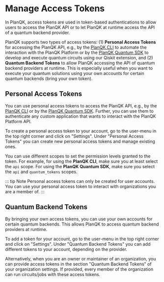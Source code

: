 # Manage Access Tokens

In PlanQK, access tokens are used in token-based authentications to allow users to access the PlanQK API or to let PlanQK at runtime access the API of a quantum backend provider.

PlanQK supports two types of access tokens:
(1) **Personal Access Tokens**
for accessing the PlanQK API, e.g., by the [PlanQK CLI](cli-reference.md) to automate the interaction with the PlanQK Platform or by the [PlanQK Quantum SDK](sdk-reference.md) to develop and execute quantum circuits using our Qiskit extension, and
(2) **Quantum Backend Tokens**
to allow PlanQK accessing the API of quantum backend providers at runtime.
This is especially useful when you want to execute your quantum solutions using your own accounts for certain quantum backends (bring your own token).

## Personal Access Tokens

You can use personal access tokens to access the PlanQK API, e.g., by the [PlanQK CLI](cli-reference.md) or by the [PlanQK Quantum SDK](sdk-reference.md).
Further, you can use them to authenticate any custom application that wants to interact with the PlanQK Platform API.

<LoomVideo url="https://www.loom.com/embed/b7bdfe322e72401d80782aaa28dbcfeb?sid=61f62d05-4c81-41fa-9903-073000fc1958"/>

To create a personal access token to your account, go to the user-menu in the top right corner and click on "Settings".
Under "Personal Access Tokens" you can create new personal access tokens and manage existing ones.

You can use different scopes to set the permission levels granted to the token.
For example, for using the **PlanQK CLI**, make sure you at least select the `api` scope.
For using the **PlanQK Quantum SDK**, make sure you select the `api` and `quantum_tokens` scopes.

::: tip Note
Personal access tokens can only be created for user accounts.
You can use your personal access token to interact with organizations you are a member of.
:::

## Quantum Backend Tokens

By bringing your own access tokens, you can use your own accounts for certain quantum backends.
This allows PlanQK to access quantum backend providers at runtime.

<LoomVideo url="https://www.loom.com/embed/25663a0e9a594f1a8e92a68de64f35d6?sid=6b59ae19-3d55-4754-94cc-f102ade591aa"/>

To add a token for your account, go to the user-menu in the top right corner and click on "Settings".
Under "Quantum Backend Tokens" you can add different tokens to your account, depending on the provider.

Alternatively, when you are an owner or maintainer of an organization, you can provide access tokens in the section "Quantum Backend Tokens" of your organization settings.
If provided, every member of the organization can run circuits/jobs with these access tokens.
